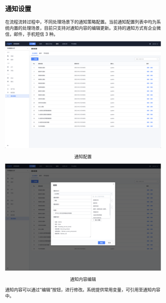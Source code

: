 ## 通知设置

在流程流转过程中，不同处理场景下的通知策略配置。当前通知配置列表中均为系统内置的处理场景，目前只支持对通知内容的编辑更新。支持的通知方式有企业微信，邮件，手机短信 3 种。

![image-20220427181753702](media/image-20220427181753702.png)

<center>通知配置</center>

![image-20220427181826783](media/image-20220427181826783.png)

<center>通知内容编辑</center>

通知内容可以通过“编辑”按钮，进行修改。系统提供常用变量，可引用至通知内容中。
